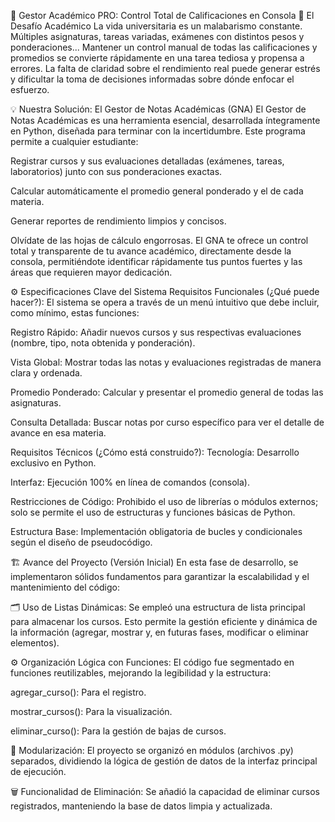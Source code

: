 🚀 Gestor Académico PRO: Control Total de Calificaciones en Consola
🎯 El Desafío Académico
La vida universitaria es un malabarismo constante. Múltiples asignaturas, tareas variadas, exámenes con distintos pesos y ponderaciones... Mantener un control manual de todas las calificaciones y promedios se convierte rápidamente en una tarea tediosa y propensa a errores. La falta de claridad sobre el rendimiento real puede generar estrés y dificultar la toma de decisiones informadas sobre dónde enfocar el esfuerzo.

💡 Nuestra Solución: El Gestor de Notas Académicas (GNA)
El Gestor de Notas Académicas es una herramienta esencial, desarrollada íntegramente en Python, diseñada para terminar con la incertidumbre. Este programa permite a cualquier estudiante:

Registrar cursos y sus evaluaciones detalladas (exámenes, tareas, laboratorios) junto con sus ponderaciones exactas.

Calcular automáticamente el promedio general ponderado y el de cada materia.

Generar reportes de rendimiento limpios y concisos.

Olvídate de las hojas de cálculo engorrosas. El GNA te ofrece un control total y transparente de tu avance académico, directamente desde la consola, permitiéndote identificar rápidamente tus puntos fuertes y las áreas que requieren mayor dedicación.

⚙️ Especificaciones Clave del Sistema
Requisitos Funcionales (¿Qué puede hacer?):
El sistema se opera a través de un menú intuitivo que debe incluir, como mínimo, estas funciones:

Registro Rápido: Añadir nuevos cursos y sus respectivas evaluaciones (nombre, tipo, nota obtenida y ponderación).

Vista Global: Mostrar todas las notas y evaluaciones registradas de manera clara y ordenada.

Promedio Ponderado: Calcular y presentar el promedio general de todas las asignaturas.

Consulta Detallada: Buscar notas por curso específico para ver el detalle de avance en esa materia.

Requisitos Técnicos (¿Cómo está construido?):
Tecnología: Desarrollo exclusivo en Python.

Interfaz: Ejecución 100% en línea de comandos (consola).

Restricciones de Código: Prohibido el uso de librerías o módulos externos; solo se permite el uso de estructuras y funciones básicas de Python.

Estructura Base: Implementación obligatoria de bucles y condicionales según el diseño de pseudocódigo.

🏗️ Avance del Proyecto (Versión Inicial)
En esta fase de desarrollo, se implementaron sólidos fundamentos para garantizar la escalabilidad y el mantenimiento del código:

🗂 Uso de Listas Dinámicas: Se empleó una estructura de lista principal para almacenar los cursos. Esto permite la gestión eficiente y dinámica de la información (agregar, mostrar y, en futuras fases, modificar o eliminar elementos).

⚙️ Organización Lógica con Funciones: El código fue segmentado en funciones reutilizables, mejorando la legibilidad y la estructura:

agregar_curso(): Para el registro.

mostrar_cursos(): Para la visualización.

eliminar_curso(): Para la gestión de bajas de cursos.

🧩 Modularización: El proyecto se organizó en módulos (archivos .py) separados, dividiendo la lógica de gestión de datos de la interfaz principal de ejecución.

🗑 Funcionalidad de Eliminación: Se añadió la capacidad de eliminar cursos registrados, manteniendo la base de datos limpia y actualizada.
